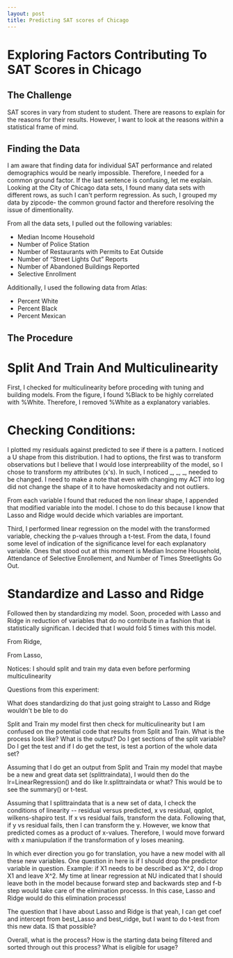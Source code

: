 ```yaml
---
layout: post
title: Predicting SAT scores of Chicago
---
```


# Exploring Factors Contributing To SAT Scores in Chicago

## The Challenge

SAT scores in vary from student to student. There are reasons to explain for the reasons for their results. However, I want to look at the reasons within a statistical frame of mind.

## Finding the Data

I am aware that finding data for individual SAT performance and related demographics would be nearly impossible. Therefore, I needed for a common ground factor. If the last sentence is confusing, let me explain. Looking at the City of Chicago data sets, I found many data sets with different rows, as such I can't perform regression. As such, I grouped my data by zipcode- the common ground factor and therefore resolving the issue of dimentionality.

From all the data sets, I pulled out the following variables:

- Median Income Household
- Number of Police Station
- Number of Restaurants with Permits to Eat Outside
- Number of “Street Lights Out” Reports
- Number of Abandoned Buildings Reported
- Selective Enrollment

Additionally, I used the following data from Atlas:

- Percent White
- Percent Black
- Percent Mexican


## The Procedure

# Split And Train And Multiculinearity

First, I checked for multiculinearity before proceding with tuning and building models. From the figure, I found %Black to be highly correlated with %White. Therefore, I removed %White as a explanatory variables.

# Checking Conditions:
 
I plotted my residuals against predicted to see if there is a pattern. I noticed a U shape from this distribution. I had to options, the first was to transform observations but I believe that I would lose interpreability of the model, so I chose to transform my attributes (x's). In such, I noticed _, _, _, needed to be changed. I need to make a note that even with changing my ACT into log did not change the shape of it to have homoskedacity and not outliers.

From each variable I found that reduced the non linear shape, I appended that modified variable into the model. I chose to do this because I know that Lasso and Ridge would decide which variables are important.

Third, I performed linear regression on the model with the transformed variable, checking the p-values through a t-test. From the data, I found some level of indication of the significance level for each explanatory variable. Ones that stood out at this moment is Median Income Household, Attendance of Selective Enrollement, and Number of Times Streetlights Go Out.

# Standardize and Lasso and Ridge
Followed then by standardizing my model. Soon, proceded with Lasso and Ridge in reduction of variables that do no contribute in a fashion that is statistically significan. I decided that I would fold 5 times with this model.

From Ridge, 

From Lasso, 





Notices: I should split and train my data even before performing multiculinearity 

Questions from this experiment:

What does standardizing do that just going straight to Lasso and Ridge wouldn't be ble to do


Split and Train my model first then check for multiculinearity but I am confused on the potential code that results from Split and Train. What is the process look like? What is the output? Do I get sections of the split variable? Do I get the test and if I do get the test, is test a portion of the whole data set?

Assuming that I do get an output from Split and Train my model that maybe be a new and great data set (splittraindata), I would then do the lr=LinearRegression() and do like lr.splittraindata or what? This would be to see the summary() or t-test.

Assuming that I splittraindata that is a new set of data, I check the conditions of linearity -- residual versus predicted, x vs residual, qqplot, wilkens-shapiro test. If x vs residual fails, transform the data. Following that, if y vs residual fails, then I can transform the y. However, we know that predicted comes as a product of x-values. Therefore, I would move forward with x maniupulation if the transformation of y loses meaning.

In which ever direction you go for translation, you have a new model with all these new variables. One question in here is if I should drop the predictor variable in question. Example: if X1 needs to be described as X^2, do I drop X1 and leave X^2. My time at linear regression at NU indicated that I should leave both in the model because forward step and backwards step and f-b step would take care of the elimination processs. In this case, Lasso and Ridge would do this elimination processs!

The question that I have about Lasso and Ridge is that yeah, I can get coef and intercept from best_Lasso and best_ridge, but I want to do t-test from this new data. IS that possible?

Overall, what is the process? How is the starting data being filtered and sorted through out this process? What is eligible for usage?





















